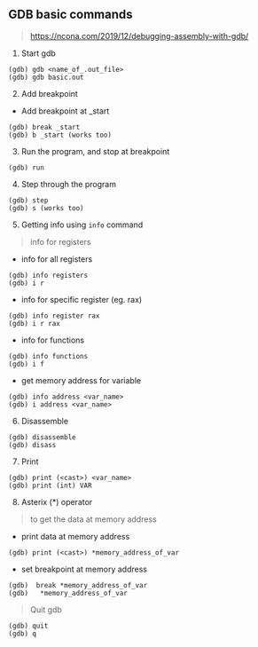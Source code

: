 ## GDB basic commands

> https://ncona.com/2019/12/debugging-assembly-with-gdb/

1. Start gdb

```
(gdb) gdb <name_of_.out_file>
(gdb) gdb basic.out
```

2. Add breakpoint

- Add breakpoint at \_start

```
(gdb) break _start
(gdb) b _start (works too)
```

3. Run the program, and stop at breakpoint

```
(gdb) run
```

4. Step through the program

```
(gdb) step
(gdb) s (works too)
```

5. Getting info using `info` command

> info for registers

- info for all registers

```
(gdb) info registers
(gdb) i r
```

- info for specific register (eg. rax)

```
(gdb) info register rax
(gdb) i r rax
```

- info for functions

```
(gdb) info functions
(gdb) i f
```

- get memory address for variable

```
(gdb) info address <var_name>
(gdb) i address <var_name>
```

6. Disassemble

```
(gdb) disassemble
(gdb) disass
```

7. Print

```
(gdb) print (<cast>) <var_name>
(gdb) print (int) VAR
```

8. Asterix (\*) operator

> to get the data at memory address

- print data at memory address

```
(gdb) print (<cast>) *memory_address_of_var
```

- set breakpoint at memory address

```
(gdb)  break *memory_address_of_var
(gdb)   *memory_address_of_var
```

> Quit gdb

```
(gdb) quit
(gdb) q
```
